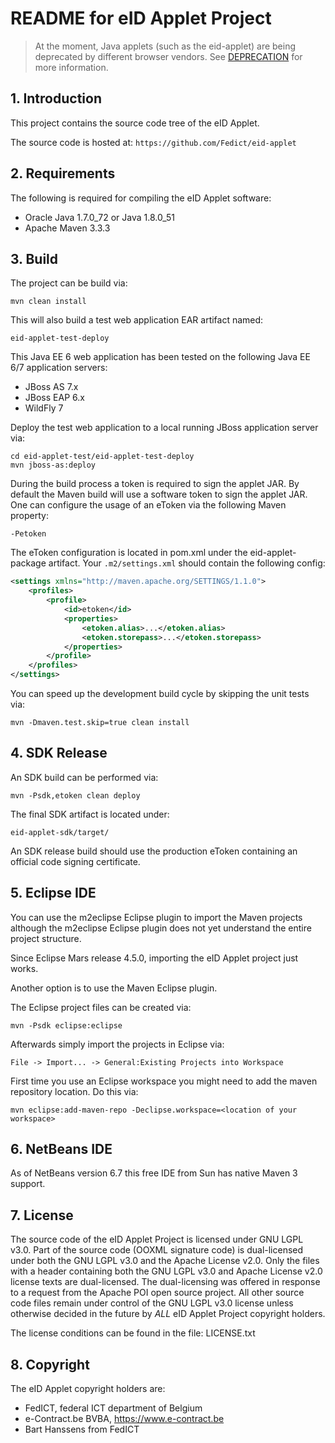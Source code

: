 # README for eID Applet Project

> At the moment, Java applets (such as the eid-applet) are being deprecated by different browser vendors. 
> See [DEPRECATION](DEPRECATION.md) for more information. 

## 1. Introduction

This project contains the source code tree of the eID Applet.

The source code is hosted at: `https://github.com/Fedict/eid-applet`

## 2. Requirements

The following is required for compiling the eID Applet software:

* Oracle Java 1.7.0_72 or Java 1.8.0_51
* Apache Maven 3.3.3

## 3. Build

The project can be build via:

	mvn clean install

This will also build a test web application EAR artifact named:

	eid-applet-test-deploy

This Java EE 6 web application has been tested on the following Java EE 6/7
application servers:

* JBoss AS 7.x
* JBoss EAP 6.x
* WildFly 7

Deploy the test web application to a local running JBoss application server via:

	cd eid-applet-test/eid-applet-test-deploy
	mvn jboss-as:deploy

During the build process a token is required to sign the applet JAR.
By default the Maven build will use a software token to sign the applet JAR.
One can configure the usage of an eToken via the following Maven property:
	
	-Petoken
	
The eToken configuration is located in pom.xml under the eid-applet-package 
artifact. Your `.m2/settings.xml` should contain the following config:

```xml
<settings xmlns="http://maven.apache.org/SETTINGS/1.1.0">
	<profiles>
		<profile>
			<id>etoken</id>
			<properties>
				<etoken.alias>...</etoken.alias>
				<etoken.storepass>...</etoken.storepass>
			</properties>
		</profile>
	</profiles>
</settings>
```

You can speed up the development build cycle by skipping the unit tests via:
	
	mvn -Dmaven.test.skip=true clean install

## 4. SDK Release

An SDK build can be performed via:
	
	mvn -Psdk,etoken clean deploy

The final SDK artifact is located under:
	
	eid-applet-sdk/target/

An SDK release build should use the production eToken containing an official
code signing certificate.

## 5. Eclipse IDE

You can use the m2eclipse Eclipse plugin to import the Maven projects although
the m2eclipse Eclipse plugin does not yet understand the entire project
structure.

Since Eclipse Mars release 4.5.0, importing the eID Applet project just works.

Another option is to use the Maven Eclipse plugin.

The Eclipse project files can be created via:
	
	mvn -Psdk eclipse:eclipse

Afterwards simply import the projects in Eclipse via:
	
	File -> Import... -> General:Existing Projects into Workspace

First time you use an Eclipse workspace you might need to add the maven 
repository location. Do this via:

    mvn eclipse:add-maven-repo -Declipse.workspace=<location of your workspace>

## 6. NetBeans IDE

As of NetBeans version 6.7 this free IDE from Sun has native Maven 3 support.

## 7. License

The source code of the eID Applet Project is licensed under GNU LGPL v3.0.
Part of the source code (OOXML signature code) is dual-licensed under both 
the GNU LGPL v3.0 and the Apache License v2.0. Only the files with a header
containing both the GNU LGPL v3.0 and Apache License v2.0 license texts are
dual-licensed. The dual-licensing was offered in response to a request from
the Apache POI open source project. All other source code files remain under
control of the GNU LGPL v3.0 license unless otherwise decided in the future
by _ALL_ eID Applet Project copyright holders.

The license conditions can be found in the file: LICENSE.txt

## 8. Copyright

The eID Applet copyright holders are:
* FedICT, federal ICT department of Belgium
* e-Contract.be BVBA, https://www.e-contract.be
* Bart Hanssens from FedICT

